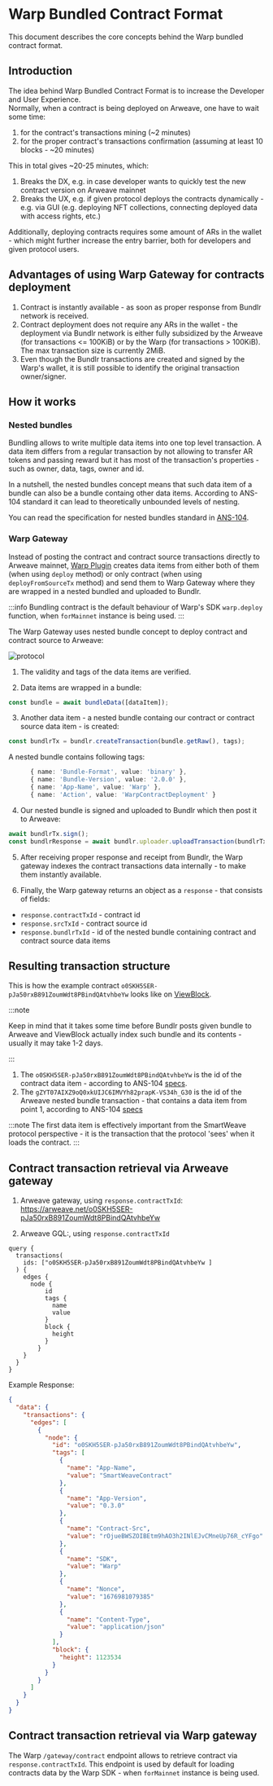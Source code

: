 # Warp Bundled Contract Format

This document describes the core concepts behind the Warp bundled contract format.

## Introduction

The idea behind Warp Bundled Contract Format is to increase the Developer and User Experience.  
Normally, when a contract is being deployed on Arweave, one have to wait some time:

1. for the contract's transactions mining (~2 minutes)
2. for the proper contract's transactions confirmation (assuming at least 10 blocks - ~20 minutes)

This in total gives ~20-25 minutes, which:

1. Breaks the DX, e.g. in case developer wants to quickly test the new contract version on Arweave mainnet
2. Breaks the UX, e.g. if given protocol deploys the contracts dynamically - e.g. via GUI (e.g. deploying
   NFT collections, connecting deployed data with access rights, etc.)

Additionally, deploying contracts requires some amount of ARs in the wallet - which might further increase
the entry barrier, both for developers and given protocol users.

## Advantages of using Warp Gateway for contracts deployment

1. Contract is instantly available - as soon as proper response from Bundlr network is received.
2. Contract deployment does not require any ARs in the wallet - the deployment via Bundlr network is either
   fully subsidized by the Arweave (for transactions <= 100KiB) or by the Warp (for transactions > 100KiB).
   The max transaction size is currently 2MiB.
3. Even though the Bundlr transactions are created and signed by the Warp's wallet, it is still possible to identify
   the original transaction owner/signer.

## How it works

### Nested bundles

Bundling allows to write multiple data items into one top level transaction. A data item differs from a regular transaction by not allowing to transfer AR tokens and passing reward but it has most of the transaction's properties - such as owner, data, tags, owner and id.

In a nutshell, the nested bundles concept means that such data item of a bundle can also be a bundle containg other data items. According to ANS-104 standard it can lead to theoretically unbounded levels of nesting.

You can read the specification for nested bundles standard in [ANS-104](https://github.com/ArweaveTeam/arweave-standards/blob/master/ans/ANS-104.md#31-nested-bundle).

### Warp Gateway

Instead of posting the contract and contract source transactions directly to Arweave mainnet, [Warp Plugin](https://academy.warp.cc/sdk/advanced/plugins/deployment) creates data items from either both of them (when using `deploy` method) or only contract (when using `deployFromSourceTx` method) and send them to Warp Gateway where they are wrapped in a nested bundled and uploaded to Bundlr.

:::info
Bundling contract is the default behaviour of Warp's SDK `warp.deploy` function, when `forMainnet` instance is being used.
:::

The Warp Gateway uses nested bundle concept to deploy contract and contract source to Arweave:

![protocol](./assets/nested_bundle.png)

1. The validity and tags of the data items are verified.

2. Data items are wrapped in a bundle:

```ts
const bundle = await bundleData([dataItem]);
```

3. Another data item - a nested bundle containg our contract or contract source data item - is created:

```ts
const bundlrTx = bundlr.createTransaction(bundle.getRaw(), tags);
```

A nested bundle contains following tags:

```ts
      { name: 'Bundle-Format', value: 'binary' },
      { name: 'Bundle-Version', value: '2.0.0' },
      { name: 'App-Name', value: 'Warp' },
      { name: 'Action', value: 'WarpContractDeployment' }
```

4. Our nested bundle is signed and uploaded to Bundlr which then post it to Arweave:

```ts
await bundlrTx.sign();
const bundlrResponse = await bundlr.uploader.uploadTransaction(bundlrTx, { getReceiptSignature: true });
```

5. After receiving proper response and receipt from Bundlr, the Warp gateway indexes the contract transactions data internally - to make them instantly available.

6. Finally, the Warp gateway returns an object as a `response` - that consists of fields:

- `response.contractTxId` - contract id
- `response.srcTxId` - contract source id
- `response.bundlrTxId` - id of the nested bundle containing contract and contract source data items

## Resulting transaction structure

This is how the example contract `o0SKH5SER-pJa50rxB891ZoumWdt8PBindQAtvhbeYw` looks like on [ViewBlock](https://viewblock.io/arweave/tx/o0SKH5SER-pJa50rxB891ZoumWdt8PBindQAtvhbeYw).

:::note

Keep in mind that it takes some time before Bundlr posts given bundle to Arweave and ViewBlock actually index such bundle and its contents - usually it may take 1-2 days.

:::

1. The `o0SKH5SER-pJa50rxB891ZoumWdt8PBindQAtvhbeYw` is the id of the contract data item - according to ANS-104 [specs](https://github.com/ArweaveTeam/arweave-standards/blob/master/ans/ANS-104.md#2-dataitem-signature-and-id).
2. The `gZYT07AIXZ9oQ0xkUIJC6IMVYh82prapK-VS34h_G30` is the id of the Arweave nested bundle transaction - that contains a data item from point 1, according to ANS-104 [specs](https://github.com/ArweaveTeam/arweave-standards/blob/master/ans/ANS-104.md#31-nested-bundle)

:::note
The first data item is effectively important from the SmartWeave protocol perspective - it is the transaction that the protocol 'sees' when it loads the contract.
:::

## Contract transaction retrieval via Arweave gateway

1. Arweave gateway, using `response.contractTxId`: https://arweave.net/o0SKH5SER-pJa50rxB891ZoumWdt8PBindQAtvhbeYw

2. Arweave GQL:, using `response.contractTxId`

```qql
query {
  transactions(
    ids: ["o0SKH5SER-pJa50rxB891ZoumWdt8PBindQAtvhbeYw ]
  ) {
    edges {
      node {
          id
          tags {
            name
            value
          }
          block {
            height
          }
        }
    }
  }
}
```

Example Response:

```json
{
  "data": {
    "transactions": {
      "edges": [
        {
          "node": {
            "id": "o0SKH5SER-pJa50rxB891ZoumWdt8PBindQAtvhbeYw",
            "tags": [
              {
                "name": "App-Name",
                "value": "SmartWeaveContract"
              },
              {
                "name": "App-Version",
                "value": "0.3.0"
              },
              {
                "name": "Contract-Src",
                "value": "rOjueBWSZOIBEtm9hAO3h2INlEJvCMneUp76R_cYFgo"
              },
              {
                "name": "SDK",
                "value": "Warp"
              },
              {
                "name": "Nonce",
                "value": "1676981079385"
              },
              {
                "name": "Content-Type",
                "value": "application/json"
              }
            ],
            "block": {
              "height": 1123534
            }
          }
        }
      ]
    }
  }
}
```

## Contract transaction retrieval via Warp gateway

The Warp `/gateway/contract` endpoint allows to retrieve contract via `response.contractTxId`.
This endpoint is used by default for loading contracts data by the Warp SDK - when `forMainnet` instance is being used.
